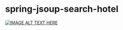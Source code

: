 # spring-jsoup-search-hotel

[![IMAGE ALT TEXT HERE](https://i.ytimg.com/vi/7i8QqIs5UfI/1.jpg?time=1513252317138)](https://www.youtube.com/watch?v=7i8QqIs5UfI)
